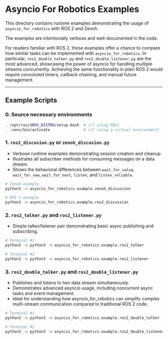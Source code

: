 # Asyncio For Robotics Examples

This directory contains runtime examples demonstrating the usage of
`asyncio_for_robotics` with ROS 2 and Zenoh.

The examples are intentionally verbose and well-documented in the code.  

For readers familiar with ROS 2, these examples offer a chance to compare
how similar tasks can be implemented with `asyncio_for_robotics`. In
particular, `ros2_double_talker.py` and `ros2_double_listener.py` are the
most advanced, showcasing the power of asyncio for handling multiple
streams concurrently. Achieving the same functionality in plain ROS 2 would
require convoluted timers, callback chaining, and manual future management.

---

## Example Scripts

### 0. Source necessary environments

```bash
. /opt/ros/$ROS_DISTRO/setup.bash  # (if using ROS)
. .venv/bin/activate               # (if using a virtual environment)
```

### 1. `ros2_discusion.py` or `zenoh_discusion.py` 

- Verbose runtime examples demonstrating session creation and cleanup
- Illustrates all subscriber methods for consuming messages on a data stream.
- Shows the behavioral differences between `wait_for_value`, `wait_for_new`,
`wait_for_next`, `listen`, and `listen_reliable`.

```bash
# Zenoh example
python3 -m asyncio_for_robotics.example.zenoh_discussion

# ROS 2 example
python3 -m asyncio_for_robotics.example.ros2_discussion
```

### 2. `ros2_talker.py` and `ros2_listener.py`

- Simple talker/listener pair demonstrating basic async publishing and subscribing.

```bash
# Terminal #1
python3 -m python3 -m asyncio_for_robotics.example.ros2_talker

# Terminal #2
python3 -m python3 -m asyncio_for_robotics.example.ros2_listener
```

### 3. `ros2_double_talker.py` and `ros2_double_listener.py`

- Publishes and listens to two data stream simultaneously.
- Demonstrates advanced asyncio usage, including concurrent async tasks and
  event management.
- Ideal for understanding how asyncio_for_robotics can simplify complex
  multi-stream communication compared to traditional ROS 2 code.

```bash
# Terminal #1
python3 -m python3 -m asyncio_for_robotics.example.ros2_double_talker

# Terminal #2
python3 -m python3 -m asyncio_for_robotics.example.ros2_double_listener
```
